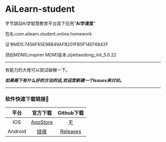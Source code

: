 # **AiLearn-student**
 字节跳动Ai学智慧教育平台其下应用“**Ai学课堂**”

包名:com.ailearn.student.online.homework

证书MD5:7456F65E98B49AFB201FB0F14EF6842F

领创MDM(Linspirer MDM)版本:zijietiaodong_init_5.0.22

------

有能力的大佬可以尝试破解一下。

***如果阁下有什么好的方法的话,欢迎您新建一个Issues来讨论。***

------



### 软件快速下载链接🔗

|  平台   |                           官方下载                           |                          Github下载                          |
| :-----: | :----------------------------------------------------------: | :----------------------------------------------------------: |
|   IOS   | [AppStore](https://itunes.apple.com/cn/app/id1432507636?mt=8) |                              无                              |
| Android | [链接](https://byte-aixue-oss.ailearn100.cn/ailearn_student_online_homework.apk) | [Releases](https://github.com/mon030/AiLearn-student/releases/) |



